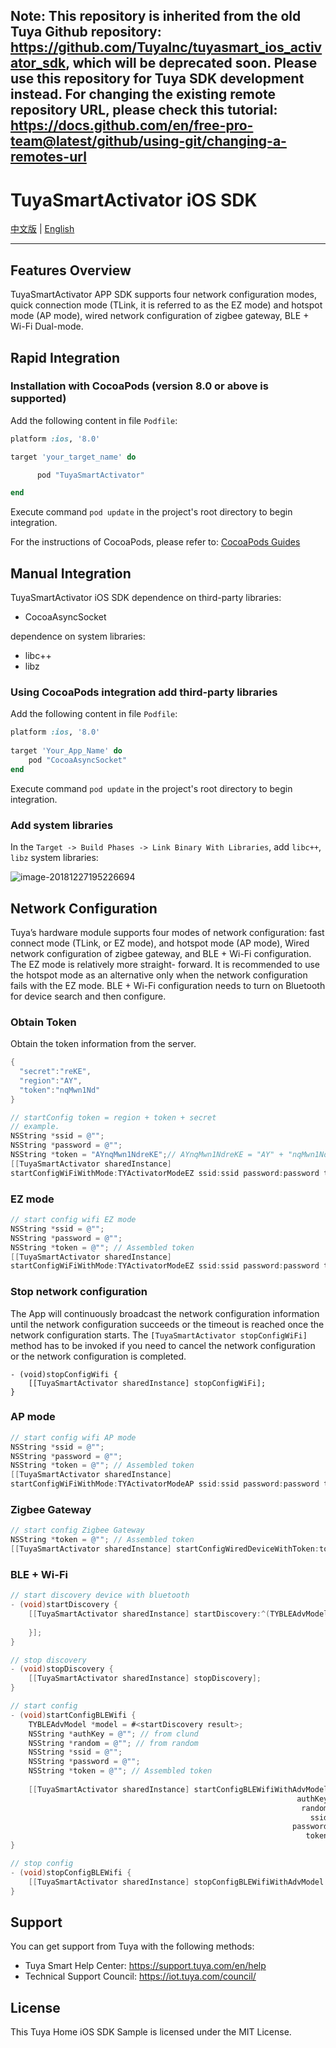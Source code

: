 ## Note: This repository is inherited from the old Tuya Github repository: https://github.com/TuyaInc/tuyasmart_ios_activator_sdk, which will be deprecated soon. Please use this repository for Tuya SDK development instead. For changing the existing remote repository URL, please check this tutorial: https://docs.github.com/en/free-pro-team@latest/github/using-git/changing-a-remotes-url

# TuyaSmartActivator iOS SDK

[中文版](README-zh.md) | [English](README.md)

---

## Features Overview

TuyaSmartActivator APP SDK supports four network configuration modes, quick connection mode (TLink, it is referred to as the EZ mode) and hotspot mode (AP mode),  wired network configuration of zigbee gateway, BLE + Wi-Fi Dual-mode.

## Rapid Integration

### Installation with CocoaPods (version 8.0 or above is supported)

Add the following content in file `Podfile`:

```ruby
platform :ios, '8.0'

target 'your_target_name' do

      pod "TuyaSmartActivator"

end
```

Execute command `pod update` in the project's root directory to begin integration.

For the instructions of CocoaPods, please refer to: [CocoaPods Guides](https://guides.cocoapods.org/)

## Manual Integration

TuyaSmartActivator iOS SDK dependence on third-party libraries:

- CocoaAsyncSocket

dependence on system libraries:

- libc++
- libz

### Using CocoaPods integration add third-party libraries

Add the following content in file `Podfile`:

```ruby
platform :ios, '8.0'
	
target 'Your_App_Name' do
	pod "CocoaAsyncSocket"
end
```

Execute command `pod update` in the project's root directory to begin integration.

### Add system libraries

In the `Target -> Build Phases -> Link Binary With Libraries`, add `libc++`, `libz` system libraries:

![image-20181227195226694](./image-20181227195226694.png)



## Network Configuration 

Tuya’s hardware module supports four modes of network configuration: fast connect mode (TLink, or EZ mode), and hotspot mode (AP mode), Wired network configuration of zigbee gateway, and BLE + Wi-Fi configuration. The EZ mode is relatively more straight- forward. It is recommended to use the hotspot mode as an alternative only when the network configuration fails with the EZ mode. BLE + Wi-Fi configuration needs to turn on Bluetooth for device search and then configure.

### Obtain Token

Obtain the token information from the server.

```objective-c
{
  "secret":"reKE",
  "region":"AY",
  "token":"nqMwn1Nd"
}

// startConfig token = region + token + secret
// example. 
NSString *ssid = @"";
NSString *password = @"";
NSString *token = "AYnqMwn1NdreKE";// AYnqMwn1NdreKE = "AY" + "nqMwn1Nd" + "reKE" 
[[TuyaSmartActivator sharedInstance]
startConfigWiFiWithMode:TYActivatorModeEZ ssid:ssid password:password token:token];
```

### EZ mode 

```objective-c
// start config wifi EZ mode
NSString *ssid = @"";
NSString *password = @"";
NSString *token = @""; // Assembled token
[[TuyaSmartActivator sharedInstance]
startConfigWiFiWithMode:TYActivatorModeEZ ssid:ssid password:password token:token];
```

###  Stop network configuration

The App will continuously broadcast the network configuration information until the network configuration succeeds or the timeout is reached once the network configuration starts. The `[TuyaSmartActivator stopConfigWiFi]` method has to be invoked if you need to cancel the network configuration or the network configuration is completed.

```objc
- (void)stopConfigWifi {
    [[TuyaSmartActivator sharedInstance] stopConfigWiFi];
}
```

### AP mode

```objective-c
// start config wifi AP mode
NSString *ssid = @"";
NSString *password = @"";
NSString *token = @""; // Assembled token
[[TuyaSmartActivator sharedInstance]
startConfigWiFiWithMode:TYActivatorModeAP ssid:ssid password:password token:token];
```

### Zigbee Gateway 

```objective-c
// start config Zigbee Gateway
NSString *token = @""; // Assembled token
[[TuyaSmartActivator sharedInstance] startConfigWiredDeviceWithToken:token];
```

### BLE + Wi-Fi 

```objective-c
// start discovery device with bluetooth
- (void)startDiscovery { 
    [[TuyaSmartActivator sharedInstance] startDiscovery:^(TYBLEAdvModel *model){
      
    }];
}

// stop discovery
- (void)stopDiscovery {
    [[TuyaSmartActivator sharedInstance] stopDiscovery];
}

// start config
- (void)startConfigBLEWifi {
    TYBLEAdvModel *model = #<startDiscovery result>;
    NSString *authKey = @""; // from clund
    NSString *random = @""; // from random
    NSString *ssid = @"";
    NSString *password = @"";
    NSString *token = @""; // Assembled token
  
    [[TuyaSmartActivator sharedInstance] startConfigBLEWifiWithAdvModel:model
                                                                authKey:authKeyauthKey
                                                                 random:random
                                                                   ssid:ssid
                                                               password:password
                                                                  token:token];
}

// stop config
- (void)stopConfigBLEWifi {
    [[TuyaSmartActivator sharedInstance] stopConfigBLEWifiWithAdvModel:#<discoveryModel>];
}
```

## Support

You can get support from Tuya with the following methods:

* Tuya Smart Help Center: https://support.tuya.com/en/help
* Technical Support Council: https://iot.tuya.com/council/

## License

This Tuya Home iOS SDK Sample is licensed under the MIT License.
